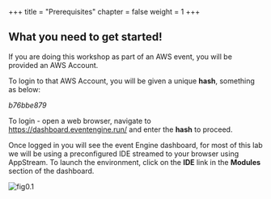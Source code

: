+++
title = "Prerequisites"
chapter = false
weight = 1
+++

## What you need to get started!

If you are doing this workshop as part of an AWS event, you will be provided an AWS Account.

To login to that AWS Account, you will be given a unique **hash**, something as below:

*b76bbe879*

To login - open a web browser,  navigate to https://dashboard.eventengine.run/ and enter the **hash** to proceed.

Once logged in you will see the event Engine dashboard, for most of this lab we will be
using a preconfigured IDE streamed to your browser using AppStream. To launch the 
environment, click on the **IDE** link in the **Modules** section of the dashboard.

![fig0.1](images/fig0.1.png)
